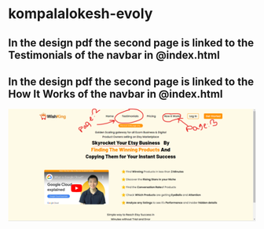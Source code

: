 # kompalalokesh-evoly

## In the design pdf the second page is linked to the Testimonials of the navbar in @index.html

## In the design pdf the second page is linked to the How It Works of the navbar in @index.html

![Alt text](https://github.com/KOMPALALOKESH/kompalalokesh-evoly/blob/main/Screenshot%202023-12-01%20154333.png)
